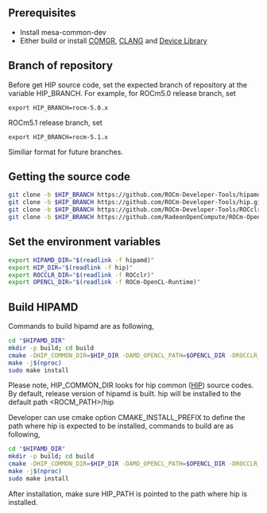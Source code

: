## Prerequisites

-   Install mesa-common-dev
-   Either build or install [COMGR](https://github.com/RadeonOpenCompute/ROCm-CompilerSupport), [CLANG](https://github.com/RadeonOpenCompute/llvm-project) and [Device Library](https://github.com/RadeonOpenCompute/ROCm-Device-Libs)

## Branch of repository

Before get HIP source code, set the expected branch of repository at the variable HIP_BRANCH.
For example, for ROCm5.0 release branch, set
```
export HIP_BRANCH=rocm-5.0.x
```

ROCm5.1 release branch, set
```
export HIP_BRANCH=rocm-5.1.x
```
Similiar format for future branches.

## Getting the source code

```bash
git clone -b $HIP_BRANCH https://github.com/ROCm-Developer-Tools/hipamd.git
git clone -b $HIP_BRANCH https://github.com/ROCm-Developer-Tools/hip.git
git clone -b $HIP_BRANCH https://github.com/ROCm-Developer-Tools/ROCclr.git
git clone -b $HIP_BRANCH https://github.com/RadeonOpenCompute/ROCm-OpenCL-Runtime.git
```

## Set the environment variables

```bash
export HIPAMD_DIR="$(readlink -f hipamd)"
export HIP_DIR="$(readlink -f hip)"
export ROCCLR_DIR="$(readlink -f ROCclr)"
export OPENCL_DIR="$(readlink -f ROCm-OpenCL-Runtime)"
```

## Build HIPAMD

Commands to build hipamd are as following,
```bash
cd "$HIPAMD_DIR"
mkdir -p build; cd build
cmake -DHIP_COMMON_DIR=$HIP_DIR -DAMD_OPENCL_PATH=$OPENCL_DIR -DROCCLR_PATH=$ROCCLR_DIR -DCMAKE_PREFIX_PATH="<ROCM_PATH>/" ..
make -j$(nproc)
sudo make install
```

Please note, HIP_COMMON_DIR looks for hip common ([HIP](https://github.com/ROCm-Developer-Tools/HIP/)) source codes.
By default, release version of hipamd is built. hip will be installed to the default path <ROCM_PATH>/hip

Developer can use cmake option CMAKE_INSTALL_PREFIX to define the path where hip is expected to be installed, commands to build are as following,
```bash
cd "$HIPAMD_DIR"
mkdir -p build; cd build
cmake -DHIP_COMMON_DIR=$HIP_DIR -DAMD_OPENCL_PATH=$OPENCL_DIR -DROCCLR_PATH=$ROCCLR_DIR -DCMAKE_PREFIX_PATH="<ROCM_PATH>/" -DCMAKE_INSTALL_PREFIX=$PWD/install ..
make -j$(nproc)
sudo make install
```

After installation, make sure HIP_PATH is pointed to the path where hip is installed.

